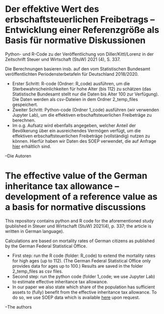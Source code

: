 # Der effektive Wert des erbschaftsteuerlichen Freibetrags – Entwicklung einer Referenzgröße als Basis für normative Diskussionen 

Python- und R-Code zu der Veröffentlichung von Diller/Kittl/Lorenz in der Zeitschrift Steuer und Wirtschaft (StuW) 2021 (4), S. 337.

Die Berechnungen basieren insb. auf den vom Statistischen Bundesamt veröffentlichten Periodensterbetafeln für Deutschland 2018/2020. 


<ul>
	<li>Erster Schritt: R-code (Ordner: R_code) ausführen, um die Sterbewahrscheinlichkeiten für hohe Alter (bis 112) zu schätzen (das Statistische Bundesamt stellt nur die Daten bis Alter 100 zur Verfügung). Die Daten werden als csv-Dateien in dem Ordner 2_temp_files gespeichert.</li>
	<li>Zweiter Schritt: Python-code (Ordner 1_code) ausführen (wir verwenden Jupyter Lab), um die effektiven erbschaftsteuerlichen Freibeträge zu berechnen.</li>
	<li>Im o.g. Aufsatz wird ebenfalls angegeben, welcher Anteil der Bevölkerung über ein ausreichendes Vermögen verfügt, um die effektiven erbschaftsteuerlichen Freibeträge (vollständig) nutzen zu können. Hierfür haben wir Daten des SOEP verwendet, die auf Anfrage <a href="https://www.diw.de/en/diw_01.c.678568.en/research_data_center_soep.html">hier</a> erhältlich sind.</li>
</ul>


–Die Autoren


# The effective value of the German inheritance tax allowance – development of a reference value as a basis for normative discussions

This repository contains python and R code for the aforementioned study (published in Steuer und Wirtschaft (StuW) 2021(4), p. 337; the article is written in German language). 

Calculations are based on mortality rates of German citizens as published by the German Federal Statistical Office. 


<ul>
	<li>First step: run the R code (folder: R_code) to extend the mortality rates for high ages (up to 112). (The German Federal Statistical Office only provides data for ages up to 100.) Results are saved in the folder 2_temp_files as csv files.</li>
	<li>Second step: run the python code (folder 1_code; we use Jupyter Lab) to estimate effective inheritance tax allowance.</li>
	<li>In our paper we also state which share of the population has sufficient assets to (fully) benefit from the effective inheritance tax allowance. To do so, we use SOEP data which is available <a href="https://www.diw.de/en/diw_01.c.678568.en/research_data_center_soep.html">here</a> upon request.</li>
</ul>

–The authors